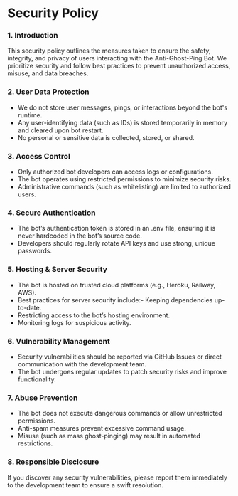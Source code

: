 # Security Policy
### 1. Introduction
This security policy outlines the measures taken to ensure the safety, integrity, and privacy of users interacting with the Anti-Ghost-Ping Bot. We prioritize security and follow best practices to prevent unauthorized access, misuse, and data breaches.
### 2. User Data Protection
- We do not store user messages, pings, or interactions beyond the bot's runtime.
- Any user-identifying data (such as IDs) is stored temporarily in memory and cleared upon bot restart.
- No personal or sensitive data is collected, stored, or shared.

### 3. Access Control
- Only authorized bot developers can access logs or configurations.
- The bot operates using restricted permissions to minimize security risks.
- Administrative commands (such as whitelisting) are limited to authorized users.

### 4. Secure Authentication
- The bot’s authentication token is stored in an .env file, ensuring it is never hardcoded in the bot’s source code.
- Developers should regularly rotate API keys and use strong, unique passwords.

### 5. Hosting & Server Security
- The bot is hosted on trusted cloud platforms (e.g., Heroku, Railway, AWS).
- Best practices for server security include:- Keeping dependencies up-to-date.
- Restricting access to the bot’s hosting environment.
- Monitoring logs for suspicious activity.


### 6. Vulnerability Management
- Security vulnerabilities should be reported via GitHub Issues or direct communication with the development team.
- The bot undergoes regular updates to patch security risks and improve functionality.

### 7. Abuse Prevention
- The bot does not execute dangerous commands or allow unrestricted permissions.
- Anti-spam measures prevent excessive command usage.
- Misuse (such as mass ghost-pinging) may result in automated restrictions.

### 8. Responsible Disclosure
If you discover any security vulnerabilities, please report them immediately to the development team to ensure a swift resolution.
